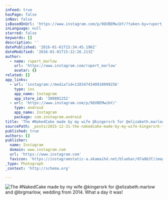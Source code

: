 ```yaml
---
inFeed: true
hasPage: false
inNav: false
isBasedOnUrl: 'https://www.instagram.com/p/9QVBEMwibY/?taken-by=rupert_marlow'
inLanguage: null
starred: false
keywords: []
description: ''
datePublished: '2016-01-01T15:34:45.196Z'
dateModified: '2016-01-01T15:12:26.213Z'
author:
  - name: rupert_marlow
    url: 'https://www.instagram.com/rupert_marlow'
    avatar: {}
related: []
app_links:
  - url: 'instagram://media?id=1103474340910999256'
    type: ios
    app_name: Instagram
    app_store_id: '389801252'
  - url: 'https://www.instagram.com/p/9QVBEMwibY/'
    type: android
    app_name: Instagram
    package: com.instagram.android
title: 'The #NakedCake made by my wife @kingersrk for @elizabeth.marlow and @brgmarlow, wedding from 2014. What a day it was!'
sourcePath: _posts/2015-12-31-the-nakedcake-made-by-my-wife-kingersrk-for-elizabethmar.md
published: true
authors: []
publisher:
  name: Instagram
  domain: www.instagram.com
  url: 'https://www.instagram.com'
  favicon: 'https://instagramstatic-a.akamaihd.net/bluebar/07a863f/images/ico/favicon.ico'
_type: Photograph
_context: 'http://schema.org'

---
```

![The #NakedCake made by my wife @kingersrk for @elizabeth.marlow and @brgmarlow, wedding from 2014. What a day it was!](https://scontent.cdninstagram.com/hphotos-xap1/t51.2885-15/s640x640/sh0.08/e35/12145469_198193217179109_1990908241_n.jpg)